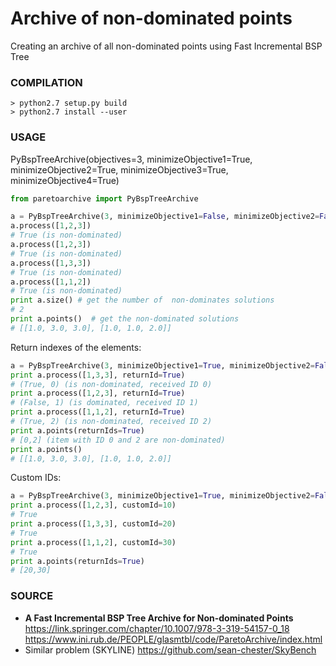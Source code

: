 # Archive of non-dominated points

Creating an archive of all non-dominated points using Fast Incremental BSP Tree

### COMPILATION

```
> python2.7 setup.py build
> python2.7 install --user
```

### USAGE

PyBspTreeArchive(objectives=3, minimizeObjective1=True, minimizeObjective2=True, minimizeObjective3=True, minimizeObjective4=True)

```python
from paretoarchive import PyBspTreeArchive

a = PyBspTreeArchive(3, minimizeObjective1=False, minimizeObjective2=False, minimizeObjective3=True)
a.process([1,2,3]) 
# True (is non-dominated)
a.process([1,2,3])
# True (is non-dominated)
a.process([1,3,3])
# True (is non-dominated)
a.process([1,1,2])
# True (is non-dominated)
print a.size() # get the number of  non-dominates solutions
# 2
print a.points()  # get the non-dominated solutions
# [[1.0, 3.0, 3.0], [1.0, 1.0, 2.0]]
```

Return indexes of the elements:

```python
a = PyBspTreeArchive(3, minimizeObjective1=True, minimizeObjective2=False)
print a.process([1,3,3], returnId=True)
# (True, 0) (is non-dominated, received ID 0)
print a.process([1,2,3], returnId=True)
# (False, 1) (is dominated, received ID 1)
print a.process([1,1,2], returnId=True)
# (True, 2) (is non-dominated, received ID 2)
print a.points(returnIds=True)
# [0,2] (item with ID 0 and 2 are non-dominated)
print a.points()
# [[1.0, 3.0, 3.0], [1.0, 1.0, 2.0]]
```

Custom IDs:

```python
a = PyBspTreeArchive(3, minimizeObjective1=True, minimizeObjective2=False)
print a.process([1,2,3], customId=10)
# True
print a.process([1,3,3], customId=20)
# True
print a.process([1,1,2], customId=30)
# True
print a.points(returnIds=True)
# [20,30]
```


### SOURCE

* **A Fast Incremental BSP Tree Archive for Non-dominated Points**
  https://link.springer.com/chapter/10.1007/978-3-319-54157-0_18
  https://www.ini.rub.de/PEOPLE/glasmtbl/code/ParetoArchive/index.html
* Similar problem (SKYLINE)
  https://github.com/sean-chester/SkyBench

